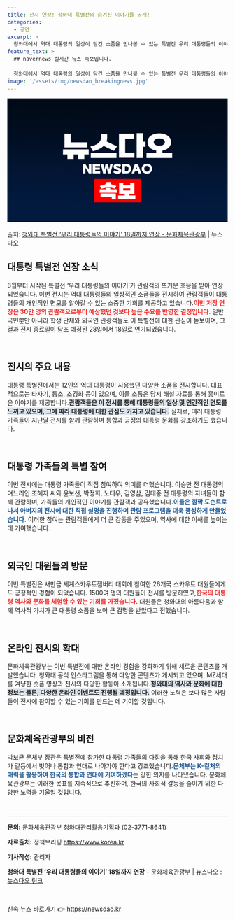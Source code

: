 ```yaml
---
title: 전시 연장! 청와대 특별전의 숨겨진 이야기들 공개!
categories:
  - 공연
excerpt: >
  청와대에서 역대 대통령의 일상이 담긴 소품을 만나볼 수 있는 특별전 우리 대통령들의 이야기가 관람객들의 뜨거…
feature_text: >
  ## navernews 실시간 뉴스 속보입니다.

  청와대에서 역대 대통령의 일상이 담긴 소품을 만나볼 수 있는 특별전 우리 대통령들의 이야기가 관람객들의 뜨거…
image: '/assets/img/newsdao_breakingnews.jpg'
---
```


![뉴스다오 속보](/assets/img/newsdao_breakingnews.jpg)

<p>출처: <a href="https://newsdao.kr/1666" rel="dofollow">청와대 특별전 ‘우리 대통령들의 이야기’ 18일까지 연장 - 문화체육관광부</a> | 뉴스다오</p>

<h2 data-ke-size="size26">대통령 특별전 연장 소식</h2>

<p data-ke-size="size16">6월부터 시작된 특별전 ‘우리 대통령들의 이야기’가 관람객의 뜨거운 호응을 받아 연장되었습니다. 이번 전시는 역대 대통령들의 일상적인 소품들을 전시하여 관람객들이 대통령들의 개인적인 면모를 알아갈 수 있는 소중한 기회를 제공하고 있습니다.<b><span style="color: #ee2323;">이번 저장 연장은 30만 명의 관람객으로부터 예상했던 것보다 높은 수요를 반영한 결정입니다.</span></b> 일반 국민뿐만 아니라 학생 단체와 외국인 관광객들도 이 특별전에 대한 관심이 돋보이며, 그 결과 전시 종료일이 당초 예정된 28일에서 18일로 연기되었습니다.</p>

<p data-ke-size="size16">&nbsp;</p>

<h2 data-ke-size="size26">전시의 주요 내용</h2>

<p data-ke-size="size16">대통령 특별전에서는 12인의 역대 대통령이 사용했던 다양한 소품을 전시합니다. 대표적으로는 타자기, 퉁소, 조깅화 등이 있으며, 이들 소품은 당시 해설 자료를 통해 흥미로운 이야기를 제공합니다.<b><span style="background-color: #21538527;">관람객들은 이 전시를 통해 대통령들의 일상 및 인간적인 면모를 느끼고 있으며, 그에 따라 대통령에 대한 관심도 커지고 있습니다.</span></b> 실제로, 여러 대통령 가족들이 지난달 전시를 함께 관람하며 통합과 긍정의 대통령 문화를 강조하기도 했습니다.</p>

<p data-ke-size="size16">&nbsp;</p>

<h2 data-ke-size="size26">대통령 가족들의 특별 참여</h2>

<p data-ke-size="size16">이번 전시에는 대통령 가족들이 직접 참여하여 의미를 더했습니다. 이승만 전 대통령의 며느리인 조혜자 씨와 윤보선, 박정희, 노태우, 김영삼, 김대중 전 대통령의 자녀들이 함께 관람하며, 가족들의 개인적인 이야기를 관람객과 공유했습니다.<b><span style="color: #1a5490;">이들은 깜짝 도슨트로 나서 아버지의 전시에 대한 직접 설명을 진행하며 관람 프로그램을 더욱 풍성하게 만들었습니다.</span></b> 이러한 참여는 관람객들에게 더 큰 감동을 주었으며, 역사에 대한 이해를 높이는 데 기여했습니다.</p>

<p data-ke-size="size16">&nbsp;</p>

<h2 data-ke-size="size26">외국인 대원들의 방문</h2>

<p data-ke-size="size16">이번 특별전은 새만금 세계스카우트잼버리 대회에 참여한 26개국 스카우트 대원들에게도 긍정적인 경험이 되었습니다. 1500여 명의 대원들이 전시를 방문하였고,<b><span style="color: #ee2323;">한국의 대통령 역사와 문화를 체험할 수 있는 기회를 가졌습니다.</span></b> 대원들은 청와대의 아름다움과 함께 역사적 가치가 큰 대통령 소품을 보며 큰 감명을 받았다고 전했습니다.</p>

<p data-ke-size="size16">&nbsp;</p>

<h2 data-ke-size="size26">온라인 전시의 확대</h2>

<p data-ke-size="size16">문화체육관광부는 이번 특별전에 대한 온라인 경험을 강화하기 위해 새로운 콘텐츠를 개발했습니다. 청와대 공식 인스타그램을 통해 다양한 콘텐츠가 게시되고 있으며, MZ세대를 겨냥한 숏폼 영상과 전시의 다양한 활동이 소개됩니다.<b><span style="background-color: #21538527;">청와대의 역사와 문화에 대한 정보는 물론, 다양한 온라인 이벤트도 진행될 예정입니다.</span></b> 이러한 노력은 보다 많은 사람들이 전시에 참여할 수 있는 기회를 만드는 데 기여할 것입니다.</p>

<p data-ke-size="size16">&nbsp;</p>

<h2 data-ke-size="size26">문화체육관광부의 비전</h2>

<p data-ke-size="size16">박보균 문체부 장관은 특별전에 참가한 대통령 가족들의 다짐을 통해 한국 사회와 정치가 갈등에서 벗어나 통합과 연대로 나아가야 한다고 강조했습니다.<b><span style="color: #1a5490;">문체부는 K-컬처의 매력을 활용하여 한국의 통합과 연대에 기여하겠다</span></b>는 강한 의지를 나타냈습니다. 문화체육관광부는 이러한 목표를 지속적으로 추진하며, 한국의 사회적 갈등을 줄이기 위한 다양한 노력을 기울일 것입니다.</p>

<p data-ke-size="size16">&nbsp;</p>

<hr>

<p data-ke-size="size16"><b>문의:</b> 문화체육관광부 청와대관리활용기획과 (02-3771-8641)</p>
<p data-ke-size="size16"><b>자료출처:</b> 정책브리핑 <a href="https://https://www.korea.kr">https://www.korea.kr</a></p> 
<p data-ke-size="size16"><b>기사작성:</b> 관리자</p>
<p data-ke-size="size16"><b>청와대 특별전 ‘우리 대통령들의 이야기’ 18일까지 연장</b> - 문화체육관광부 | 뉴스다오  : <a href="https://newsdao.kr/1666">뉴스다오 링크</a></p> 

<p data-ke-size="size16">&nbsp;</p> 

신속 뉴스 바로가기 👉 <a href="https://newsdao.kr" rel="dofollow">https://newsdao.kr</a>


